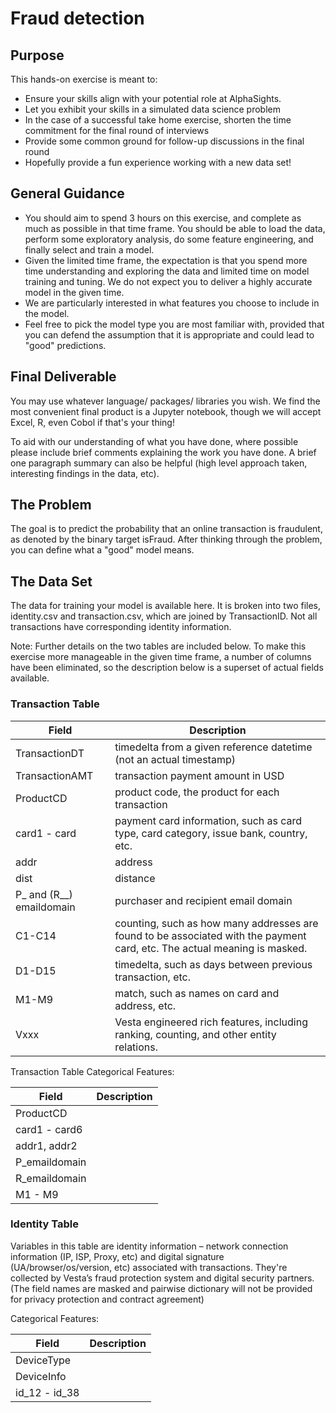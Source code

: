# Fraud detection

## Purpose
This hands-on exercise is meant to:
- Ensure your skills align with your potential role at AlphaSights. 
- Let you exhibit your skills in a simulated data science problem
- In the case of a successful take home exercise, shorten the time commitment for the final round of interviews 
- Provide some common ground for follow-up discussions in the final round
- Hopefully provide a fun experience working with a new data set!

## General Guidance
- You should aim to spend 3 hours on this exercise, and complete as much as possible in that time frame. You should be able to load the data, perform some exploratory analysis, do some feature engineering, and finally select and train a model. 
- Given the limited time frame, the expectation is that you spend more time understanding and exploring the data and limited time on model training and tuning. We do not expect you to deliver a highly accurate model in the given time. 
- We are particularly interested in what features you choose to include in the model. 
- Feel free to pick the model type you are most familiar with, provided that you can defend the assumption that it is appropriate and could lead to "good" predictions. 

## Final Deliverable
You may use whatever language/ packages/ libraries you wish. We find the most convenient final product is a Jupyter notebook, though we will accept Excel, R, even Cobol if that's your thing!

To aid with our understanding of what you have done, where possible please include brief comments explaining the work you have done. A brief one paragraph summary can also be helpful (high level approach taken, interesting findings in the data, etc). 

## The Problem
The goal is to predict the probability that an online transaction is fraudulent, as denoted by the binary target isFraud. After thinking through the problem, you can define what a "good" model means.

## The Data Set
The data for training your model is available here. It is broken into two files, identity.csv and transaction.csv, which are joined by TransactionID. Not all transactions have corresponding identity information.

Note: Further details on the two tables are included below. To make this exercise more manageable in the given time frame, a number of columns have been eliminated, so the description below is a superset of actual fields available.

### Transaction Table

| Field | Description |
| ----- | ----------- |
| TransactionDT | timedelta from a given reference datetime (not an actual timestamp) |
|TransactionAMT| transaction payment amount in USD|
|ProductCD| product code, the product for each transaction|
|card1 - card| payment card information, such as card type, card category, issue bank, country, etc.|
|addr| address|
|dist| distance|
|P_ and (R__) emaildomain| purchaser and recipient email domain|
|C1-C14| counting, such as how many addresses are found to be associated with the payment card, etc. The actual meaning is masked.|
|D1-D15| timedelta, such as days between previous transaction, etc.|
|M1-M9| match, such as names on card and address, etc.|
|Vxxx| Vesta engineered rich features, including ranking, counting, and other entity relations.|

Transaction Table Categorical Features:

| Field | Description |
| ----- | ----------- |
|ProductCD||
|card1 - card6||
|addr1, addr2||
|P_emaildomain||
|R_emaildomain||
|M1 - M9||

### Identity Table 
Variables in this table are identity information – network connection information (IP, ISP, Proxy, etc) and digital signature (UA/browser/os/version, etc) associated with transactions.
They're collected by Vesta’s fraud protection system and digital security partners.
(The field names are masked and pairwise dictionary will not be provided for privacy protection and contract agreement)

Categorical Features:

| Field | Description |
| ----- | ----------- |
|DeviceType||
|DeviceInfo||
|id_12 - id_38||

